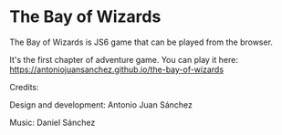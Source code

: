 The Bay of Wizards
====

The Bay of Wizards is JS6 game that can be played from the browser.

It's the first chapter of adventure game. You can play it here:
https://antoniojuansanchez.github.io/the-bay-of-wizards

Credits:

Design and development: Antonio Juan Sánchez

Music: Daniel Sánchez
